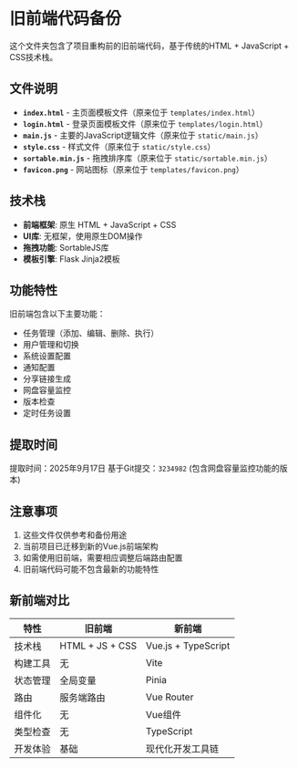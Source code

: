 # 旧前端代码备份

这个文件夹包含了项目重构前的旧前端代码，基于传统的HTML + JavaScript + CSS技术栈。

## 文件说明

- **`index.html`** - 主页面模板文件（原来位于 `templates/index.html`）
- **`login.html`** - 登录页面模板文件（原来位于 `templates/login.html`）
- **`main.js`** - 主要的JavaScript逻辑文件（原来位于 `static/main.js`）
- **`style.css`** - 样式文件（原来位于 `static/style.css`）
- **`sortable.min.js`** - 拖拽排序库（原来位于 `static/sortable.min.js`）
- **`favicon.png`** - 网站图标（原来位于 `templates/favicon.png`）

## 技术栈

- **前端框架**: 原生 HTML + JavaScript + CSS
- **UI库**: 无框架，使用原生DOM操作
- **拖拽功能**: SortableJS库
- **模板引擎**: Flask Jinja2模板

## 功能特性

旧前端包含以下主要功能：
- 任务管理（添加、编辑、删除、执行）
- 用户管理和切换
- 系统设置配置
- 通知配置
- 分享链接生成
- 网盘容量监控
- 版本检查
- 定时任务设置

## 提取时间

提取时间：2025年9月17日
基于Git提交：`3234982` (包含网盘容量监控功能的版本)

## 注意事项

1. 这些文件仅供参考和备份用途
2. 当前项目已迁移到新的Vue.js前端架构
3. 如需使用旧前端，需要相应调整后端路由配置
4. 旧前端代码可能不包含最新的功能特性

## 新前端对比

| 特性 | 旧前端 | 新前端 |
|------|--------|--------|
| 技术栈 | HTML + JS + CSS | Vue.js + TypeScript |
| 构建工具 | 无 | Vite |
| 状态管理 | 全局变量 | Pinia |
| 路由 | 服务端路由 | Vue Router |
| 组件化 | 无 | Vue组件 |
| 类型检查 | 无 | TypeScript |
| 开发体验 | 基础 | 现代化开发工具链 |
